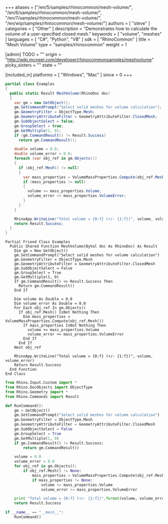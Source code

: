 +++
aliases = ["/en/5/samples/rhinocommon/mesh-volume/", "/en/6/samples/rhinocommon/mesh-volume/", "/en/7/samples/rhinocommon/mesh-volume/", "/en/wip/samples/rhinocommon/mesh-volume/"]
authors = [ "steve" ]
categories = [ "Other" ]
description = "Demonstrates how to calculate the volume of a user-specified closed mesh."
keywords = [ "volume", "meshes" ]
languages = [ "C#", "Python", "VB" ]
sdk = [ "RhinoCommon" ]
title = "Mesh Volume"
type = "samples/rhinocommon"
weight = 1

[admin]
TODO = ""
origin = "http://wiki.mcneel.com/developer/rhinocommonsamples/meshvolume"
picky_sisters = ""
state = ""

[included_in]
platforms = [ "Windows", "Mac" ]
since = 0
+++

<div class="codetab-content" id="cs">

```cs
partial class Examples
{
  public static Result MeshVolume(RhinoDoc doc)
  {
    var gm = new GetObject();
    gm.SetCommandPrompt("Select solid meshes for volume calculation");
    gm.GeometryFilter = ObjectType.Mesh;
    gm.GeometryAttributeFilter = GeometryAttributeFilter.ClosedMesh;
    gm.SubObjectSelect = false;
    gm.GroupSelect = true;
    gm.GetMultiple(1, 0);
    if (gm.CommandResult() != Result.Success)
      return gm.CommandResult();

    double volume = 0.0;
    double volume_error = 0.0;
    foreach (var obj_ref in gm.Objects())
    {
      if (obj_ref.Mesh() != null)
      {
        var mass_properties = VolumeMassProperties.Compute(obj_ref.Mesh());
        if (mass_properties != null)
        {
          volume += mass_properties.Volume;
          volume_error += mass_properties.VolumeError;
        }
      }
    }

    RhinoApp.WriteLine("Total volume = {0:f} (+/- {1:f})", volume, volume_error);
    return Result.Success;
  }
}
```

</div>


<div class="codetab-content" id="vb">

```vbnet
Partial Friend Class Examples
  Public Shared Function MeshVolume(ByVal doc As RhinoDoc) As Result
	Dim gm = New GetObject()
	gm.SetCommandPrompt("Select solid meshes for volume calculation")
	gm.GeometryFilter = ObjectType.Mesh
	gm.GeometryAttributeFilter = GeometryAttributeFilter.ClosedMesh
	gm.SubObjectSelect = False
	gm.GroupSelect = True
	gm.GetMultiple(1, 0)
	If gm.CommandResult() <> Result.Success Then
	  Return gm.CommandResult()
	End If

	Dim volume As Double = 0.0
	Dim volume_error As Double = 0.0
	For Each obj_ref In gm.Objects()
	  If obj_ref.Mesh() IsNot Nothing Then
		Dim mass_properties = VolumeMassProperties.Compute(obj_ref.Mesh())
		If mass_properties IsNot Nothing Then
		  volume += mass_properties.Volume
		  volume_error += mass_properties.VolumeError
		End If
	  End If
	Next obj_ref

	RhinoApp.WriteLine("Total volume = {0:f} (+/- {1:f})", volume, volume_error)
	Return Result.Success
  End Function
End Class
```

</div>


<div class="codetab-content" id="py">

```python
from Rhino.Input.Custom import *
from Rhino.DocObjects import ObjectType
from Rhino.Geometry import *
from Rhino.Commands import Result

def RunCommand():
    gm = GetObject()
    gm.SetCommandPrompt("Select solid meshes for volume calculation")
    gm.GeometryFilter = ObjectType.Mesh
    gm.GeometryAttributeFilter = GeometryAttributeFilter.ClosedMesh
    gm.SubObjectSelect = False
    gm.GroupSelect = True
    gm.GetMultiple(1, 0)
    if gm.CommandResult() != Result.Success:
        return gm.CommandResult()

    volume = 0.0
    volume_error = 0.0
    for obj_ref in gm.Objects():
        if obj_ref.Mesh() != None:
            mass_properties = VolumeMassProperties.Compute(obj_ref.Mesh())
            if mass_properties != None:
                volume += mass_properties.Volume
                volume_error += mass_properties.VolumeError

    print "Total volume = {0:f} (+/- {1:f})".format(volume, volume_error)
    return Result.Success

if __name__ == "__main__":
    RunCommand()
```

</div>
